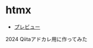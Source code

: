 # htmx
- [プレビュー](https://shimajima-eiji.github.io/Hosting2/htmx/helloworld.html)

2024 Qiitaアドカレ用に作ってみた
